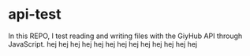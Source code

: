 # api-test
In this REPO, I test reading and writing files with the GiyHub API through JavaScript.
 hej hej hej hej hej hej hej hej hej hej hej hej hej